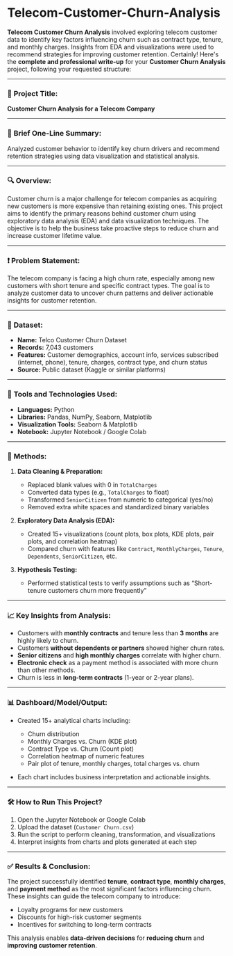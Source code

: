 # Telecom-Customer-Churn-Analysis
**Telecom Customer Churn Analysis** involved exploring telecom customer data to identify key factors influencing churn such as contract type, tenure, and monthly charges. Insights from EDA and visualizations were used to recommend strategies for improving customer retention.
Certainly! Here's the **complete and professional write-up** for your **Customer Churn Analysis** project, following your requested structure:

---

### 📌 **Project Title:**

**Customer Churn Analysis for a Telecom Company**

---

### 🧾 **Brief One-Line Summary:**

Analyzed customer behavior to identify key churn drivers and recommend retention strategies using data visualization and statistical analysis.

---

### 🔍 **Overview:**

Customer churn is a major challenge for telecom companies as acquiring new customers is more expensive than retaining existing ones. This project aims to identify the primary reasons behind customer churn using exploratory data analysis (EDA) and data visualization techniques. The objective is to help the business take proactive steps to reduce churn and increase customer lifetime value.

---

### ❗ **Problem Statement:**

The telecom company is facing a high churn rate, especially among new customers with short tenure and specific contract types. The goal is to analyze customer data to uncover churn patterns and deliver actionable insights for customer retention.

---

### 📂 **Dataset:**

* **Name:** Telco Customer Churn Dataset
* **Records:** 7,043 customers
* **Features:** Customer demographics, account info, services subscribed (internet, phone), tenure, charges, contract type, and churn status
* **Source:** Public dataset (Kaggle or similar platforms)

---

### 🧰 **Tools and Technologies Used:**

* **Languages:** Python
* **Libraries:** Pandas, NumPy, Seaborn, Matplotlib
* **Visualization Tools:** Seaborn & Matplotlib
* **Notebook:** Jupyter Notebook / Google Colab

---

### 🧪 **Methods:**

1. **Data Cleaning & Preparation:**

   * Replaced blank values with 0 in `TotalCharges`
   * Converted data types (e.g., `TotalCharges` to float)
   * Transformed `SeniorCitizen` from numeric to categorical (yes/no)
   * Removed extra white spaces and standardized binary variables

2. **Exploratory Data Analysis (EDA):**

   * Created 15+ visualizations (count plots, box plots, KDE plots, pair plots, and correlation heatmap)
   * Compared churn with features like `Contract`, `MonthlyCharges`, `Tenure`, `Dependents`, `SeniorCitizen`, etc.

3. **Hypothesis Testing:**

   * Performed statistical tests to verify assumptions such as “Short-tenure customers churn more frequently”

---

### 📈 **Key Insights from Analysis:**

* Customers with **monthly contracts** and tenure less than **3 months** are highly likely to churn.
* Customers **without dependents or partners** showed higher churn rates.
* **Senior citizens** and **high monthly charges** correlate with higher churn.
* **Electronic check** as a payment method is associated with more churn than other methods.
* Churn is less in **long-term contracts** (1-year or 2-year plans).

---

### 📊 **Dashboard/Model/Output:**

* Created 15+ analytical charts including:

  * Churn distribution
  * Monthly Charges vs. Churn (KDE plot)
  * Contract Type vs. Churn (Count plot)
  * Correlation heatmap of numeric features
  * Pair plot of tenure, monthly charges, total charges vs. churn
* Each chart includes business interpretation and actionable insights.

---

### 🛠️ **How to Run This Project?**

1. Open the Jupyter Notebook or Google Colab
2. Upload the dataset (`Customer Churn.csv`)
3. Run the script to perform cleaning, transformation, and visualizations
4. Interpret insights from charts and plots generated at each step

---

### ✅ **Results & Conclusion:**

The project successfully identified **tenure**, **contract type**, **monthly charges**, and **payment method** as the most significant factors influencing churn. These insights can guide the telecom company to introduce:

* Loyalty programs for new customers
* Discounts for high-risk customer segments
* Incentives for switching to long-term contracts

This analysis enables **data-driven decisions** for **reducing churn** and **improving customer retention**.
